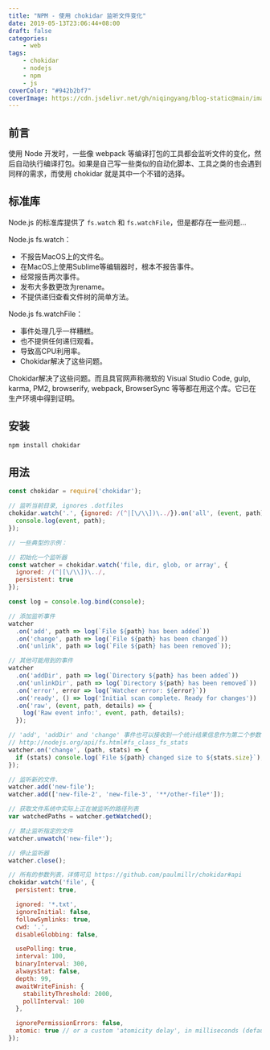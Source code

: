 ```yaml
---
title: "NPM - 使用 chokidar 监听文件变化"
date: 2019-05-13T23:06:44+08:00
draft: false
categories:
    - web
tags:
    - chokidar
    - nodejs
    - npm
    - js
coverColor: "#942b2bf7"
coverImage: https://cdn.jsdelivr.net/gh/niqingyang/blog-static@main/images/2021/04/20210410225005-npm-libs.png
---
```


## 前言

使用 Node 开发时，一些像 webpack 等编译打包的工具都会监听文件的变化，然后自动执行编译打包。如果是自己写一些类似的自动化脚本、工具之类的也会遇到同样的需求，而使用 chokidar 就是其中一个不错的选择。

## 标准库

Node.js 的标准库提供了 `fs.watch` 和 `fs.watchFile`，但是都存在一些问题...

Node.js fs.watch：

- 不报告MacOS上的文件名。
- 在MacOS上使用Sublime等编辑器时，根本不报告事件。
- 经常报告两次事件。
- 发布大多数更改为rename。
- 不提供递归查看文件树的简单方法。

Node.js fs.watchFile：

- 事件处理几乎一样糟糕。
- 也不提供任何递归观看。
- 导致高CPU利用率。
- Chokidar解决了这些问题。

Chokidar解决了这些问题。而且具官网声称微软的 Visual Studio Code, gulp, karma, PM2, browserify, webpack, BrowserSync 等等都在用这个库。它已在生产环境中得到证明。

## 安装

```js
npm install chokidar
```

## 用法

```js
const chokidar = require('chokidar');

// 监听当前目录, ignores .dotfiles
chokidar.watch('.', {ignored: /(^|[\/\\])\../}).on('all', (event, path) => {
  console.log(event, path);
});

// 一些典型的示例：

// 初始化一个监听器
const watcher = chokidar.watch('file, dir, glob, or array', {
  ignored: /(^|[\/\\])\../,
  persistent: true
});

const log = console.log.bind(console);

// 添加监听事件
watcher
  .on('add', path => log(`File ${path} has been added`))
  .on('change', path => log(`File ${path} has been changed`))
  .on('unlink', path => log(`File ${path} has been removed`));

// 其他可能用到的事件
watcher
  .on('addDir', path => log(`Directory ${path} has been added`))
  .on('unlinkDir', path => log(`Directory ${path} has been removed`))
  .on('error', error => log(`Watcher error: ${error}`))
  .on('ready', () => log('Initial scan complete. Ready for changes'))
  .on('raw', (event, path, details) => {
    log('Raw event info:', event, path, details);
  });

// 'add', 'addDir' and 'change' 事件也可以接收到一个统计结果信息作为第二个参数
// http://nodejs.org/api/fs.html#fs_class_fs_stats
watcher.on('change', (path, stats) => {
  if (stats) console.log(`File ${path} changed size to ${stats.size}`);
});

// 监听新的文件.
watcher.add('new-file');
watcher.add(['new-file-2', 'new-file-3', '**/other-file*']);

// 获取文件系统中实际上正在被监听的路径列表
var watchedPaths = watcher.getWatched();

// 禁止监听指定的文件
watcher.unwatch('new-file*');

// 停止监听器
watcher.close();

// 所有的参数列表，详情可见 https://github.com/paulmillr/chokidar#api
chokidar.watch('file', {
  persistent: true,

  ignored: '*.txt',
  ignoreInitial: false,
  followSymlinks: true,
  cwd: '.',
  disableGlobbing: false,

  usePolling: true,
  interval: 100,
  binaryInterval: 300,
  alwaysStat: false,
  depth: 99,
  awaitWriteFinish: {
    stabilityThreshold: 2000,
    pollInterval: 100
  },

  ignorePermissionErrors: false,
  atomic: true // or a custom 'atomicity delay', in milliseconds (default 100)
});
```


